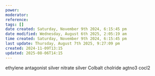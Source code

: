 ```yaml
---
power: 
moderator: 
reference: 
tags: []
date created: Saturday, November 9th 2024, 6:15:45 pm
date modified: Wednesday, August 6th 2025, 2:05:19 am
time created: Saturday, November 9th 2024, 6:15:45 pm
last update: Thursday, August 7th 2025, 9:27:09 pm
created: 2024-11-09T13:15
updated: 2025-08-06T14:15
---
```

ethylene antagonist
silver nitrate
silver 
Colbalt cholride
agtno3
cocl2
